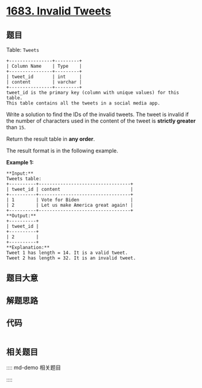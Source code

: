 # [1683. Invalid Tweets](https://leetcode.com/problems/invalid-tweets)

## 题目

Table: `Tweets`

    
    
    +----------------+---------+
    | Column Name    | Type    |
    +----------------+---------+
    | tweet_id       | int     |
    | content        | varchar |
    +----------------+---------+
    tweet_id is the primary key (column with unique values) for this table.
    This table contains all the tweets in a social media app.
    



Write a solution to find the IDs of the invalid tweets. The tweet is invalid
if the number of characters used in the content of the tweet is **strictly
greater** than `15`.

Return the result table in **any order**.

The result format is in the following example.



**Example 1:**

    
    
    **Input:** 
    Tweets table:
    +----------+----------------------------------+
    | tweet_id | content                          |
    +----------+----------------------------------+
    | 1        | Vote for Biden                   |
    | 2        | Let us make America great again! |
    +----------+----------------------------------+
    **Output:** 
    +----------+
    | tweet_id |
    +----------+
    | 2        |
    +----------+
    **Explanation:** 
    Tweet 1 has length = 14. It is a valid tweet.
    Tweet 2 has length = 32. It is an invalid tweet.
    


## 题目大意

## 解题思路

## 代码

```javascript

```

## 相关题目

:::: md-demo 相关题目

::::
